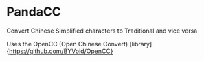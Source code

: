 # PandaCC
Convert Chinese Simplified characters to Traditional and vice versa

Uses the OpenCC (Open Chinese Convert) [library]{https://github.com/BYVoid/OpenCC} 